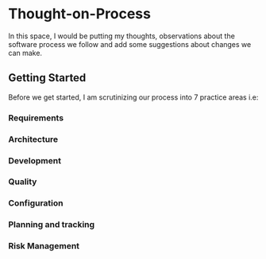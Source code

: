 # Thought-on-Process

In this space, I would be putting my thoughts, observations about the software process we follow and add some suggestions about changes we can make.

## Getting Started

Before we get started, I am scrutinizing our process into 7 practice areas i.e:

### Requirements
### Architecture
### Development
### Quality
### Configuration
### Planning and tracking
### Risk Management
